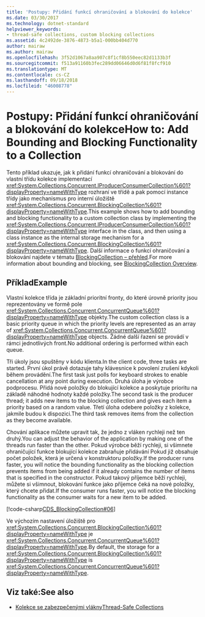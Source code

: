 ```yaml
---
title: 'Postupy: Přidání funkcí ohraničování a blokování do kolekce'
ms.date: 03/30/2017
ms.technology: dotnet-standard
helpviewer_keywords:
- thread-safe collections, custom blocking collections
ms.assetid: 4c2492de-3876-4873-b5a1-000bb404d770
author: mairaw
ms.author: mairaw
ms.openlocfilehash: 3f52d1067a8aa907c8f1cf8b550eec82d1133b3f
ms.sourcegitcommit: f513a91160b3fec289dd06646d0d6f81f8fcf910
ms.translationtype: MT
ms.contentlocale: cs-CZ
ms.lasthandoff: 09/18/2018
ms.locfileid: "46008778"
---
```

# <a name="how-to-add-bounding-and-blocking-functionality-to-a-collection"></a><span data-ttu-id="d3967-102">Postupy: Přidání funkcí ohraničování a blokování do kolekce</span><span class="sxs-lookup"><span data-stu-id="d3967-102">How to: Add Bounding and Blocking Functionality to a Collection</span></span>
<span data-ttu-id="d3967-103">Tento příklad ukazuje, jak k přidání funkcí ohraničování a blokování do vlastní třídu kolekce implementací <xref:System.Collections.Concurrent.IProducerConsumerCollection%601?displayProperty=nameWithType> rozhraní ve třídě a pak pomocí instance třídy jako mechanismus pro interní úložiště <xref:System.Collections.Concurrent.BlockingCollection%601?displayProperty=nameWithType>.</span><span class="sxs-lookup"><span data-stu-id="d3967-103">This example shows how to add bounding and blocking functionality to a custom collection class by implementing the <xref:System.Collections.Concurrent.IProducerConsumerCollection%601?displayProperty=nameWithType> interface in the class, and then using a class instance as the internal storage mechanism for a <xref:System.Collections.Concurrent.BlockingCollection%601?displayProperty=nameWithType>.</span></span> <span data-ttu-id="d3967-104">Další informace o funkcí ohraničování a blokování najdete v tématu [BlockingCollection – přehled](../../../../docs/standard/collections/thread-safe/blockingcollection-overview.md).</span><span class="sxs-lookup"><span data-stu-id="d3967-104">For more information about bounding and blocking, see [BlockingCollection Overview](../../../../docs/standard/collections/thread-safe/blockingcollection-overview.md).</span></span>  
  
## <a name="example"></a><span data-ttu-id="d3967-105">Příklad</span><span class="sxs-lookup"><span data-stu-id="d3967-105">Example</span></span>  
 <span data-ttu-id="d3967-106">Vlastní kolekce třída je základní prioritní fronty, do které úrovně priority jsou reprezentovány ve formě pole <xref:System.Collections.Concurrent.ConcurrentQueue%601?displayProperty=nameWithType> objekty.</span><span class="sxs-lookup"><span data-stu-id="d3967-106">The custom collection class is a basic priority queue in which the priority levels are represented as an array of <xref:System.Collections.Concurrent.ConcurrentQueue%601?displayProperty=nameWithType> objects.</span></span> <span data-ttu-id="d3967-107">Žádné další řazení se provádí v rámci jednotlivých front.</span><span class="sxs-lookup"><span data-stu-id="d3967-107">No additional ordering is performed within each queue.</span></span>  
  
 <span data-ttu-id="d3967-108">Tři úkoly jsou spuštěny v kódu klienta.</span><span class="sxs-lookup"><span data-stu-id="d3967-108">In the client code, three tasks are started.</span></span> <span data-ttu-id="d3967-109">První úkol právě dotazuje tahy klávesnice k povolení zrušení kdykoli během provádění.</span><span class="sxs-lookup"><span data-stu-id="d3967-109">The first task just polls for keyboard strokes to enable cancellation at any point during execution.</span></span> <span data-ttu-id="d3967-110">Druhá úloha je výrobce podprocesu. Přidá nové položky do blokující kolekce a poskytuje prioritu na základě náhodné hodnoty každé položky.</span><span class="sxs-lookup"><span data-stu-id="d3967-110">The second task is the producer thread; it adds new items to the blocking collection and gives each item a priority based on a random value.</span></span> <span data-ttu-id="d3967-111">Třetí úloha odebere položky z kolekce, jakmile budou k dispozici.</span><span class="sxs-lookup"><span data-stu-id="d3967-111">The third task removes items from the collection as they become available.</span></span>  
  
 <span data-ttu-id="d3967-112">Chování aplikace můžete upravit tak, že jedno z vláken rychleji než ten druhý.</span><span class="sxs-lookup"><span data-stu-id="d3967-112">You can adjust the behavior of the application by making one of the threads run faster than the other.</span></span> <span data-ttu-id="d3967-113">Pokud výrobce běží rychleji, si všimnete ohraničující funkce blokující kolekce zabraňuje přidávání Pokud již obsahuje počet položek, která je určená v konstruktoru položky.</span><span class="sxs-lookup"><span data-stu-id="d3967-113">If the producer runs faster, you will notice the bounding functionality as the blocking collection prevents items from being added if it already contains the number of items that is specified in the constructor.</span></span> <span data-ttu-id="d3967-114">Pokud takový příjemce běží rychleji, můžete si všimnout, blokování funkce jako příjemce čeká na nové položky, který chcete přidat.</span><span class="sxs-lookup"><span data-stu-id="d3967-114">If the consumer runs faster, you will notice the blocking functionality as the consumer waits for a new item to be added.</span></span>  
  
 [!code-csharp[CDS_BlockingCollection#06](../../../../samples/snippets/csharp/VS_Snippets_Misc/cds_blockingcollection/cs/prodcon.cs#06)]  
  
 <span data-ttu-id="d3967-115">Ve výchozím nastavení úložiště pro <xref:System.Collections.Concurrent.BlockingCollection%601?displayProperty=nameWithType> je <xref:System.Collections.Concurrent.ConcurrentQueue%601?displayProperty=nameWithType>.</span><span class="sxs-lookup"><span data-stu-id="d3967-115">By default, the storage for a <xref:System.Collections.Concurrent.BlockingCollection%601?displayProperty=nameWithType> is <xref:System.Collections.Concurrent.ConcurrentQueue%601?displayProperty=nameWithType>.</span></span>  
  
## <a name="see-also"></a><span data-ttu-id="d3967-116">Viz také:</span><span class="sxs-lookup"><span data-stu-id="d3967-116">See also</span></span>

- [<span data-ttu-id="d3967-117">Kolekce se zabezpečenými vlákny</span><span class="sxs-lookup"><span data-stu-id="d3967-117">Thread-Safe Collections</span></span>](../../../../docs/standard/collections/thread-safe/index.md)
